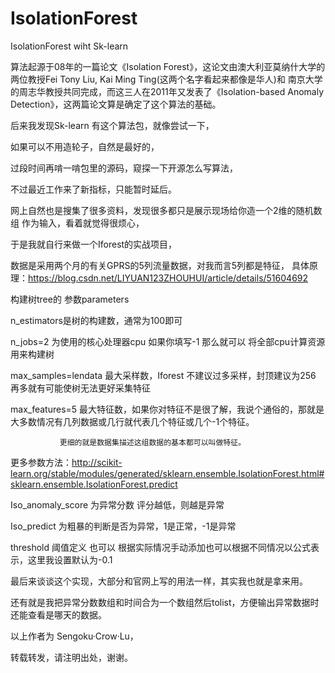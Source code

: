 # IsolationForest
IsolationForest wiht Sk-learn

算法起源于08年的一篇论文《Isolation Forest》，这论文由澳大利亚莫纳什大学的两位教授Fei Tony Liu, Kai Ming Ting(这两个名字看起来都像是华人)和
南京大学的周志华教授共同完成，而这三人在2011年又发表了《Isolation-based Anomaly Detection》，这两篇论文算是确定了这个算法的基础。

后来我发现Sk-learn 有这个算法包，就像尝试一下，

如果可以不用造轮子，自然是最好的，

过段时间再啃一啃包里的源码，窥探一下开源怎么写算法，

不过最近工作来了新指标，只能暂时延后。

网上自然也是搜集了很多资料，发现很多都只是展示现场给你造一个2维的随机数组 作为输入，看着就觉得很烦心，

于是我就自行来做一个Iforest的实战项目，

数据是采用两个月的有关GPRS的5列流量数据，对我而言5列都是特征，
具体原理：https://blog.csdn.net/LIYUAN123ZHOUHUI/article/details/51604692




构建树tree的 参数parameters

n_estimators是树的构建数，通常为100即可

n_jobs=2 为使用的核心处理器cpu 如果你填写-1 那么就可以 将全部cpu计算资源用来构建树

max_samples=lendata  最大采样数，Iforest 不建议过多采样，封顶建议为256 再多就有可能使树无法更好采集特征

max_features=5 最大特征数，如果你对特征不是很了解，我说个通俗的，那就是大多数情况有几列数据或几行就代表几个特征或几个-1个特征。

               更细的就是数据集描述这组数据的基本都可以叫做特征。
               
更多参数方法：http://scikit-learn.org/stable/modules/generated/sklearn.ensemble.IsolationForest.html#sklearn.ensemble.IsolationForest.predict
 
Iso_anomaly_score 为异常分数  评分越低，则越是异常

Iso_predict 为粗暴的判断是否为异常，1是正常，-1是异常

threshold   阈值定义 也可以 根据实际情况手动添加也可以根据不同情况以公式表示，这里我设置默认为-0.1


最后来谈谈这个实现，大部分和官网上写的用法一样，其实我也就是拿来用。

还有就是我把异常分数数组和时间合为一个数组然后tolist，方便输出异常数据时还能查看是哪天的数据。

以上作者为 Sengoku·Crow·Lu，

转载转发，请注明出处，谢谢。
